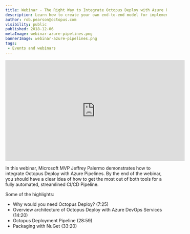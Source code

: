 ```yaml
---
title: Webinar - The Right Way to Integrate Octopus Deploy with Azure Pipelines
description: Learn how to create your own end-to-end model for implementing an automated DevOps pipeline.
author: rob.pearson@octopus.com
visibility: public
published: 2018-12-06
metaImage: webinar-azure-pipelines.png
bannerImage: webinar-azure-pipelines.png
tags:
 - Events and webinars
---
```


<iframe width="560" height="315"  src="https://www.youtube.com/embed/NAAHowy83iY" frameborder="0" allowfullscreen></iframe>

In this webinar, Microsoft MVP Jeffrey Palermo demonstrates how to integrate Octopus Deploy with Azure Pipelines. By the end of the webinar, you should have a clear idea of how to get the most out of both tools for a fully automated, streamlined CI/CD Pipeline.

Some of the highlights:
*  Why would you need Octopus Deploy? (7:25)
* Overview architecture of Octopus Deploy with Azure DevOps Services (14:20)
* Octopus Deployment Pipeline (28:59)
* Packaging with NuGet (33:20)
